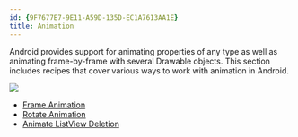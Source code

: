 ```yaml
---
id: {9F7677E7-9E11-A59D-135D-EC1A7613AA1E}  
title: Animation  
---
```


Android provides support for animating properties of any type as well as animating frame-by-frame with several Drawable objects. This section includes recipes that cover various ways to work with animation in Android.

 [ ![](Images/screen2.png)](Images/screen2.png)

-  <span class="noChildren"><a href="/recipes/android/other_ux/animation/frame_animation">Frame Animation</a></span>
-  <span class="noChildren"><a href="/recipes/android/other_ux/animation/rotate_animation">Rotate Animation</a></span>
-  <span class="noChildren"><a href="/recipes/android/other_ux/animation/animate_listview_deletion">Animate ListView Deletion</a></span>
